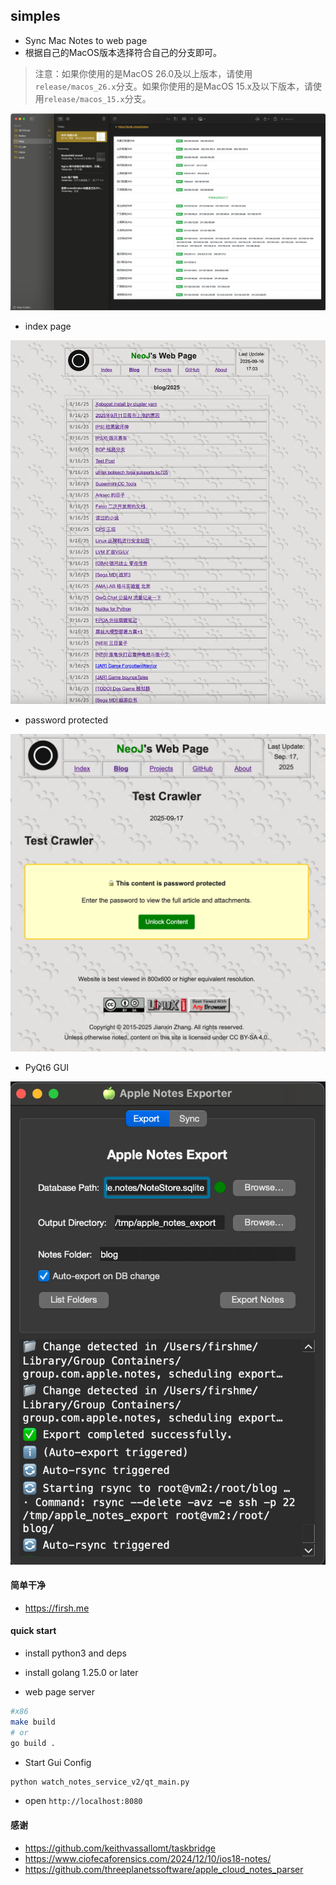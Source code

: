 ## simples

* Sync Mac Notes to web page
* 根据自己的MacOS版本选择符合自己的分支即可。

> 注意：如果你使用的是MacOS 26.0及以上版本，请使用`release/macos_26.x`分支。如果你使用的是MacOS 15.x及以下版本，请使用`release/macos_15.x`分支。


![img.png](image/img.png)

* index page

![img_2.png](image/img_2.png)

* password protected

![img_3.png](image/img_3.png)

* PyQt6 GUI

![img_1.png](image/img_1.png)
 
#### 简单干净

* https://firsh.me


#### quick start

* install python3 and deps

* install golang 1.25.0 or later

* web page server

```bash
#x86
make build 
# or
go build .
```

* Start Gui Config

```bash
python watch_notes_service_v2/qt_main.py
```

* open `http://localhost:8080`


#### 感谢

* https://github.com/keithvassallomt/taskbridge
* https://www.ciofecaforensics.com/2024/12/10/ios18-notes/
* https://github.com/threeplanetssoftware/apple_cloud_notes_parser
